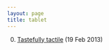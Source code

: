 ```yaml
---
layout: page
title: tablet
---
```


0. [Tastefully tactile](/bookmark/2013/02/19/ubuntu-tablet.html) (19 Feb 2013) 
